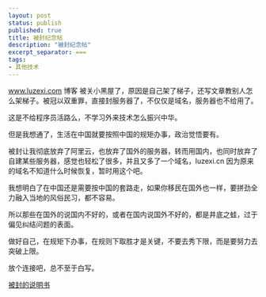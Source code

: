 ```yaml
---
layout: post
status: publish
published: true
title: 被封纪念帖
description: "被封纪念帖"
excerpt_separator: ===
tags:
- 其他技术
---
```



www.luzexi.com 博客 被关小黑屋了，原因是自己架了梯子，还写文章教别人怎么架梯子。被冠以双重罪，直接封服务器了，不仅仅是域名，服务器也不给用了。

这是不给程序员活路么，不学习外来技术怎么振兴中华。

但是我想通了，生活在中国就要按照中国的规矩办事，政治觉悟要有。

被封让我彻底放弃了阿里云，也放弃了国外的服务器，转而用国内，也同时放弃了自建某些服务器，感觉也轻松了很多，并且又多了一个域名，luzexi.cn 因为原来的域名不知道什么时候恢复，暂时用这个吧。

我想明白了在中国还是需要按中国的套路走，如果你移民在国外也一样，要拼劲全力融入当地的风俗民习，都不容易。

所以那些在国外的说国内不好的，或者在国内说国外不好的，都是井底之蛙，过于偏见纠结问题的表面。

做好自己，在规矩下办事，在规则下取胜才是关键，不要去秀下限，而是要努力去突破上限。

放个连接吧，总不至于白写。

[被封的说明书](https://github.com/luzexi/blog/blob/master/luzexi.com/hyde-master/_posts/2018-08-01-SSR-%E5%92%8C-P-s-i-phon-%E5%AE%89%E8%A3%85%E9%85%8D%E7%BD%AE.md)

